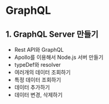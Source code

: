# GraphQL

## 1. GraphQL Server 만들기
  - Rest API와 GraphQL
  - Apollo를 이용해서 Node.js 서버 만들기
  - typeDef와 resolver
  - 여러개의 데이터 조회하기
  - 특정 데이터 조회하기
  - 데이터 추가하기
  - 데이터 변경, 삭제하기

